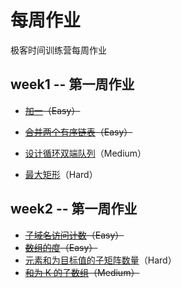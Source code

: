 # 每周作业

极客时间训练营每周作业

## week1 -- 第一周作业

- ~~[加一](https://leetcode-cn.com/problems/plus-one/)（Easy）~~

- ~~[合并两个有序链表](https://leetcode-cn.com/problems/merge-two-sorted-lists/)（Easy）~~

- [设计循环双端队列](https://leetcode-cn.com/problems/design-circular-deque/)（Medium）

- [最大矩形](https://leetcode-cn.com/problems/maximal-rectangle/)（Hard）

  

## week2 -- 第一周作业

- ~~[子域名访问计数](https://leetcode-cn.com/problems/subdomain-visit-count/)（Easy）~~
- ~~[数组的度](https://leetcode-cn.com/problems/degree-of-an-array/)（Easy）~~
- [元素和为目标值的子矩阵数量](https://leetcode-cn.com/problems/number-of-submatrices-that-sum-to-target/)（Hard）
- ~~[和为 K 的子数组](https://leetcode-cn.com/problems/subarray-sum-equals-k/)（Medium）~~
